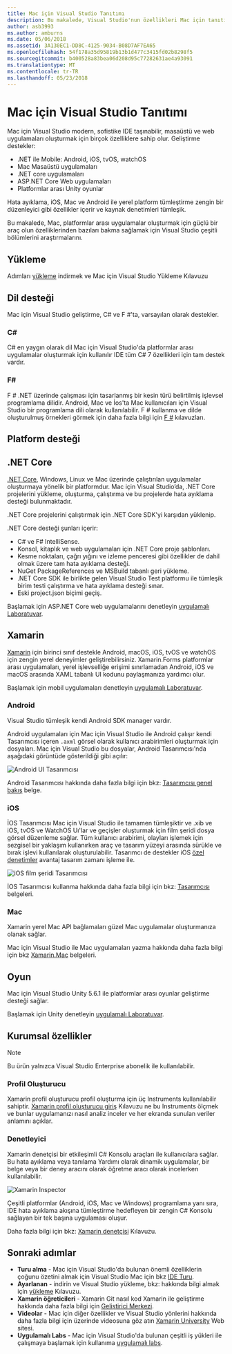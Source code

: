 ```yaml
---
title: Mac için Visual Studio Tanıtımı
description: Bu makalede, Visual Studio'nun özellikleri Mac için tanıtılır.
author: asb3993
ms.author: amburns
ms.date: 05/06/2018
ms.assetid: 3A130EC1-DD8C-4125-9034-B08D7AF7EA65
ms.openlocfilehash: 54f178a35d95819b13b1d477c3415fd02b8298f5
ms.sourcegitcommit: b400528a83bea06d208d95c77282631ae4a93091
ms.translationtype: MT
ms.contentlocale: tr-TR
ms.lasthandoff: 05/23/2018
---
```

# <a name="introducing-visual-studio-for-mac"></a>Mac için Visual Studio Tanıtımı

Mac için Visual Studio modern, sofistike IDE taşınabilir, masaüstü ve web uygulamaları oluşturmak için birçok özelliklere sahip olur. Geliştirme destekler:

* .NET ile Mobile: Android, iOS, tvOS, watchOS
* Mac Masaüstü uygulamaları
* .NET core uygulamaları
* ASP.NET Core Web uygulamaları
* Platformlar arası Unity oyunlar

Hata ayıklama, iOS, Mac ve Android ile yerel platform tümleştirme zengin bir düzenleyici gibi özellikler içerir ve kaynak denetimleri tümleşik.

Bu makalede, Mac, platformlar arası uygulamalar oluşturmak için güçlü bir araç olun özelliklerinden bazıları bakma sağlamak için Visual Studio çeşitli bölümlerini araştırmalarını.

## <a name="installation"></a>Yükleme

Adımları [yükleme](installation.md) indirmek ve Mac için Visual Studio Yükleme Kılavuzu

## <a name="language-support"></a>Dil desteği

Mac için Visual Studio geliştirme, C# ve F #'ta, varsayılan olarak destekler.

### <a name="c"></a>C#

C# en yaygın olarak dil Mac için Visual Studio'da platformlar arası uygulamalar oluşturmak için kullanılır IDE tüm C# 7 özellikleri için tam destek vardır.

### <a name="f"></a>F#

F # .NET üzerinde çalışması için tasarlanmış bir kesin türü belirtilmiş işlevsel programlama dilidir. Android, Mac ve İos'ta Mac kullanıcıları için Visual Studio bir programlama dili olarak kullanılabilir. F # kullanma ve dilde oluşturulmuş örnekleri görmek için daha fazla bilgi için [F #](https://developer.xamarin.com/guides/cross-platform/fsharp/) kılavuzları.

## <a name="platform-support"></a>Platform desteği

## <a name="net-core"></a>.NET Core

[.NET Core](https://www.microsoft.com/net/core#macos), Windows, Linux ve Mac üzerinde çalıştırılan uygulamalar oluşturmaya yönelik bir platformdur. Mac için Visual Studio’da, .NET Core projelerini yükleme, oluşturma, çalıştırma ve bu projelerde hata ayıklama desteği bulunmaktadır.

.NET Core projelerini çalıştırmak için .NET Core SDK'yi karşıdan yüklenip.

.NET Core desteği şunları içerir:

* C# ve F# IntelliSense.
* Konsol, kitaplık ve web uygulamaları için .NET Core proje şablonları.
* Kesme noktaları, çağrı yığını ve izleme penceresi gibi özellikler de dahil olmak üzere tam hata ayıklama desteği.
* NuGet PackageReferences ve MSBuild tabanlı geri yükleme.
* .NET Core SDK ile birlikte gelen Visual Studio Test platformu ile tümleşik birim testi çalıştırma ve hata ayıklama desteği sınar.
* Eski project.json biçimi geçiş.

Başlamak için ASP.NET Core web uygulamalarını denetleyin [uygulamalı Laboratuvar](https://github.com/Microsoft/vs4mac-labs/tree/master/Web/Getting-Started).

## <a name="xamarin"></a>Xamarin

[Xamarin](https://developer.xamarin.com/) için birinci sınıf destekle Android, macOS, iOS, tvOS ve watchOS için zengin yerel deneyimler geliştirebilirsiniz. Xamarin.Forms platformlar arası uygulamaları, yerel işlevselliğe erişimi sınırlamadan Android, iOS ve macOS arasında XAML tabanlı UI kodunu paylaşmanıza yardımcı olur.

Başlamak için mobil uygulamaları denetleyin [uygulamalı Laboratuvar](https://github.com/Microsoft/vs4mac-labs/tree/master/Mobile/Getting-Started).

### <a name="android"></a>Android

Visual Studio tümleşik kendi Android SDK manager vardır.

Android uygulamaları için Mac için Visual Studio ile Android çalışır kendi Tasarımcısı içeren `.axml` görsel olarak kullanıcı arabirimleri oluşturmak için dosyaları. Mac için Visual Studio bu dosyalar, Android Tasarımcısı'nda aşağıdaki görüntüde gösterildiği gibi açılır:

![Android UI Tasarımcısı](media/intro-image31.png)

Android Tasarımcısı hakkında daha fazla bilgi için bkz: [Tasarımcısı genel bakış](https://developer.xamarin.com/Android/Guides/User_Interface/Designer_Overview) belge.

### <a name="ios"></a>iOS

İOS Tasarımcısı Mac için Visual Studio ile tamamen tümleşiktir ve .xib ve iOS, tvOS ve WatchOS Uı'lar ve geçişler oluşturmak için film şeridi dosya görsel düzenleme sağlar. Tüm kullanıcı arabirimi, olayları işlemek için sezgisel bir yaklaşım kullanırken araç ve tasarım yüzeyi arasında sürükle ve bırak işlevi kullanılarak oluşturulabilir. Tasarımcı de destekler iOS [özel denetimler](https://developer.xamarin.com/guides/ios/user_interface/designer/ios_designable_controls_overview/) avantaj tasarım zamanı işleme ile.

![iOS film şeridi Tasarımcısı](media/intro-image30.png)

İOS Tasarımcısı kullanma hakkında daha fazla bilgi için bkz: [Tasarımcısı](https://developer.xamarin.com/guides/ios/user_interface/designer) belgeleri.

### <a name="mac"></a>Mac

Xamarin yerel Mac API bağlamaları güzel Mac uygulamalar oluşturmanıza olanak sağlar.

Mac için Visual Studio ile Mac uygulamaları yazma hakkında daha fazla bilgi için bkz [Xamarin.Mac](https://developer.xamarin.com/guides/#mac) belgeleri.

## <a name="gaming"></a>Oyun

Mac için Visual Studio Unity 5.6.1 ile platformlar arası oyunlar geliştirme desteği sağlar.

Başlamak için Unity denetleyin [uygulamalı Laboratuvar](https://github.com/Microsoft/vs4mac-labs/tree/master/Unity/Getting-Started).

## <a name="enterprise-features"></a>Kurumsal özellikler

> [!Note]
> Bu ürün yalnızca Visual Studio Enterprise abonelik ile kullanılabilir.

### <a name="profiler"></a>Profil Oluşturucu

Xamarin profil oluşturucu profil oluşturma için üç Instruments kullanılabilir sahiptir. [Xamarin profil oluşturucu giriş](https://developer.xamarin.com/guides/cross-platform/deployment,_testing,_and_metrics/xamarin-profiler/) Kılavuzu ne bu Instruments ölçmek ve bunlar uygulamanızı nasıl analiz inceler ve her ekranda sunulan veriler anlamını açıklar.

### <a name="inspector"></a>Denetleyici

Xamarin denetçisi bir etkileşimli C# Konsolu araçları ile kullanıcılara sağlar. Bu hata ayıklama veya tanılama Yardımı olarak dinamik uygulamalar, bir belge veya bir deney aracını olarak öğretme aracı olarak incelerken kullanılabilir.

![Xamarin Inspector](media/intro-inspector.png)

Çeşitli platformlar (Android, iOS, Mac ve Windows) programlama yanı sıra, IDE hata ayıklama akışına tümleştirme hedefleyen bir zengin C# Konsolu sağlayan bir tek başına uygulaması oluşur.

Daha fazla bilgi için bkz: [Xamarin denetçisi](https://developer.xamarin.com/guides/cross-platform/inspector/) Kılavuzu.

## <a name="next-steps"></a>Sonraki adımlar

* **Turu alma** - Mac için Visual Studio'da bulunan önemli özelliklerin çoğunu özetini almak için Visual Studio Mac için bkz [IDE Turu](ide-tour.md).
* **Ayarlanan** - indirin ve Visual Studio yükleme, bkz: hakkında bilgi almak için [yükleme](installation.md) Kılavuzu.
* **Xamarin öğreticileri** - Xamarin Git nasıl kod Xamarin ile geliştirme hakkında daha fazla bilgi için [Geliştirici Merkezi](https://developer.xamarin.com).
* **Videolar** - Mac için diğer özellikler ve Visual Studio yönlerini hakkında daha fazla bilgi için üzerinde videosuna göz atın [Xamarin University](https://university.xamarin.com) Web sitesi.
* **Uygulamalı Labs** - Mac için Visual Studio'da bulunan çeşitli iş yükleri ile çalışmaya başlamak için kullanıma [uygulamalı labs](https://github.com/Microsoft/vs4mac-labs).
